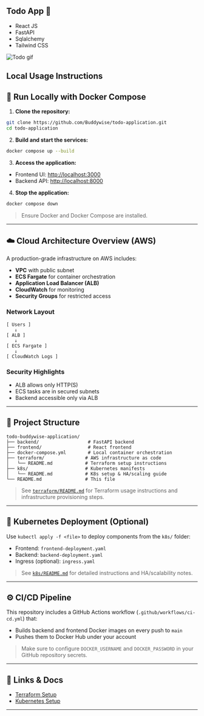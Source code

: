 ## Todo App 📔

- React JS
- FastAPI
- Sqlalchemy
- Tailwind CSS

![Todo gif](https://user-images.githubusercontent.com/64283478/204075904-bfb3d555-b736-4501-b30b-70c256d5c75a.gif)


## Local Usage Instructions

## 🚀 Run Locally with Docker Compose

1. **Clone the repository:**
```bash
git clone https://github.com/Buddywise/todo-application.git
cd todo-application
```

2. **Build and start the services:**
```bash
docker compose up --build
```

3. **Access the application:**
- Frontend UI: [http://localhost:3000](http://localhost:3000)
- Backend API: [http://localhost:8000](http://localhost:8000)

4. **Stop the application:**
```bash
docker compose down
```

> Ensure Docker and Docker Compose are installed.

---

## ☁️ Cloud Architecture Overview (AWS)

A production-grade infrastructure on AWS includes:

- **VPC** with public subnet
- **ECS Fargate** for container orchestration
- **Application Load Balancer (ALB)**
- **CloudWatch** for monitoring
- **Security Groups** for restricted access

### Network Layout
```
[ Users ]
   ↓
[ ALB ]
   ↓
[ ECS Fargate ]
   ↓
[ CloudWatch Logs ]
```

### Security Highlights
- ALB allows only HTTP(S)
- ECS tasks are in secured subnets
- Backend accessible only via ALB

---

## 📁 Project Structure

```plaintext
todo-buddywise-application/
├── backend/                  # FastAPI backend
├── frontend/                 # React frontend
├── docker-compose.yml        # Local container orchestration
├── terraform/               # AWS infrastructure as code
│   └── README.md            # Terraform setup instructions
├── k8s/                     # Kubernetes manifests
│   └── README.md            # K8s setup & HA/scaling guide
└── README.md                # This file
```

> See [`terraform/README.md`](./terraform/README.md) for Terraform usage instructions and infrastructure provisioning steps.
---

## 🚜 Kubernetes Deployment (Optional)

Use `kubectl apply -f <file>` to deploy components from the `k8s/` folder:
- Frontend: `frontend-deployment.yaml`
- Backend: `backend-deployment.yaml`
- Ingress (optional): `ingress.yaml`

> See [`k8s/README.md`](./k8s/README.md) for detailed instructions and HA/scalability notes.

---

## ⚙️ CI/CD Pipeline

This repository includes a GitHub Actions workflow (`.github/workflows/ci-cd.yml`) that:

- Builds backend and frontend Docker images on every push to `main`
- Pushes them to Docker Hub under your account

> Make sure to configure `DOCKER_USERNAME` and `DOCKER_PASSWORD` in your GitHub repository secrets.

---

## 🔗 Links & Docs
- [Terraform Setup](./terraform/README.md)
- [Kubernetes Setup](./k8s/README.md)

---

